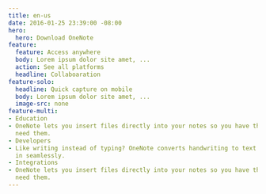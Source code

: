 ```yaml
---
title: en-us
date: 2016-01-25 23:39:00 -08:00
hero:
  hero: Download OneNote
feature:
  feature: Access anywhere
  body: Lorem ipsum dolor site amet, ...
  action: See all platforms
  headline: Collaboaration
feature-solo:
  headline: Quick capture on mobile
  body: Lorem ipsum dolor site amet, ...
  image-src: none
feature-multi:
- Education
- OneNote lets you insert files directly into your notes so you have them when you
  need them.
- Developers
- Like writing instead of typing? OneNote converts handwriting to text. View that
  in seamlessly.
- Integrations
- OneNote lets you insert files directly into your notes so you have them when you
  need them.
---
```


